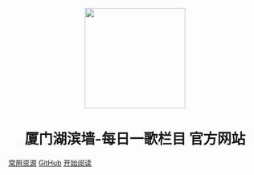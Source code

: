<p align="center">
<img src="https://q1.qlogo.cn/g?b=qq&nk=2137480743&s=640" width="200" height="200"/>
</p>
<h1 align="center">厦门湖滨墙-每日一歌栏目 官方网站</h1>

[常用资源](https://shimo.im/docs/MuiACIg1HlYfVxrj/)
[GitHub](https://github.com/Snailclimb/docsify-demo)
[开始阅读](#docsify-demo)




